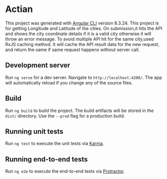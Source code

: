 # Actian

This project was generated with [Angular CLI](https://github.com/angular/angular-cli) version 8.3.24.
This project is for getting Longitude and Latitude of the cities.
On submission,it hits the API and shows the city coordinate details if it is a valid city otherwise it will throw an error message.
To avoid multiple API hit for the same city,used RxJS caching method. It will cache the API result data for the new request, and return the same if same request happens without server call.

## Development server

Run `ng serve` for a dev server. Navigate to `http://localhost:4200/`. The app will automatically reload if you change any of the source files.

## Build

Run `ng build` to build the project. The build artifacts will be stored in the `dist/` directory. Use the `--prod` flag for a production build.

## Running unit tests

Run `ng test` to execute the unit tests via [Karma](https://karma-runner.github.io).

## Running end-to-end tests

Run `ng e2e` to execute the end-to-end tests via [Protractor](http://www.protractortest.org/).
